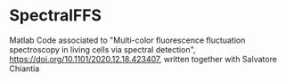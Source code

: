 # SpectralFFS
Matlab Code associated to "Multi-color fluorescence fluctuation spectroscopy in living cells via spectral detection", https://doi.org/10.1101/2020.12.18.423407, written together with Salvatore Chiantia

